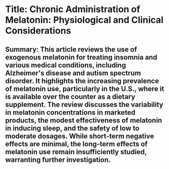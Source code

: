 # Title: Chronic Administration of Melatonin: Physiological and Clinical Considerations

## Summary: This article reviews the use of exogenous melatonin for treating insomnia and various medical conditions, including Alzheimer's disease and autism spectrum disorder. It highlights the increasing prevalence of melatonin use, particularly in the U.S., where it is available over the counter as a dietary supplement. The review discusses the variability in melatonin concentrations in marketed products, the modest effectiveness of melatonin in inducing sleep, and the safety of low to moderate dosages. While short-term negative effects are minimal, the long-term effects of melatonin use remain insufficiently studied, warranting further investigation.